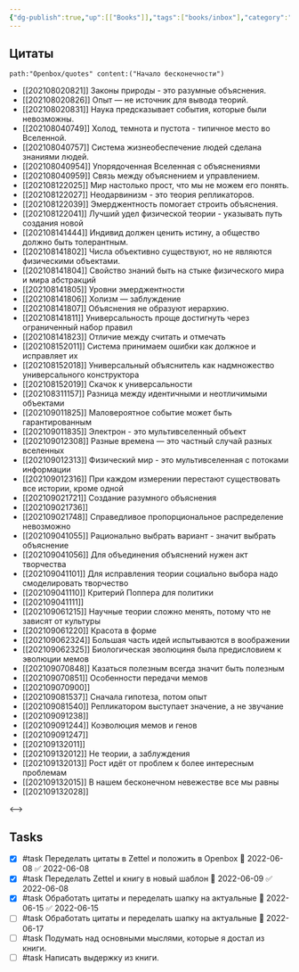 ```yaml
---
{"dg-publish":true,"up":[["Books"]],"tags":["books/inbox"],"category":"book","rating":5,"date":"2021-08-02T09:04:28+03:00","modified_at":"2022-06-18T15:33:48+03:00","permalink":"/refs/nachalo-beskonechnosti/","dgHomeLink":false,"dgPassFrontmatter":true}
---
```






## Цитаты

```expander
path:"Openbox/quotes" content:("Начало бесконечности")
```
 
- [[202108020821]] Законы природы - это разумные объяснения.
- [[202108020826]] Опыт — не источник для вывода теорий.
- [[202108020831]] Наука предсказывает события, которые были невозможны.
- [[202108040749]] Холод, темнота и пустота - типичное место во Вселенной.
- [[202108040757]] Система жизнеобеспечение людей сделана знаниями людей.
- [[202108040954]] Упорядоченная Вселенная с объяснениями
- [[202108040959]] Связь между объяснением и управлением.
- [[202108122025]] Мир настолько прост, что мы не можем его понять.
- [[202108122027]] Неодарвинизм - это теория репликаторов.
- [[202108122039]] Эмерджентность помогает строить объяснения.
- [[202108122041]] Лучший удел физической теории - указывать путь создания новой
- [[202108141444]] Индивид должен ценить истину, а общество должно быть толерантным.
- [[202108141802]] Числа объективно существуют, но не являются физическими объектами.
- [[202108141804]] Свойство знаний быть на стыке физического мира и мира абстракций
- [[202108141805]] Уровни эмерджентности
- [[202108141806]] Холизм — заблуждение
- [[202108141807]] Объяснения не образуют иерархию.
- [[202108141811]] Универсальность проще достигнуть через ограниченный набор правил
- [[202108141823]] Отличие между считать и отмечать
- [[202108152011]] Система принимаем ошибки как должное и исправляет их
- [[202108152018]] Универсальный объяснитель как надмножество универсального конструктора
- [[202108152019]] Скачок к универсальности
- [[202108311157]] Разница между идентичными и неотличимыми объектами
- [[202109011825]] Маловероятное событие может быть гарантированным
- [[202109011835]] Электрон - это мультивселенный объект
- [[202109012308]] Разные времена — это частный случай разных вселенных
- [[202109012313]] Физический мир - это мультивселенная с потоками информации
- [[202109012316]] При каждом измерении перестают существовать все истории, кроме одной
- [[202109021721]] Создание разумного объяснения
- [[202109021736]] 
- [[202109021748]] Справедливое пропорциональное распределение невозможно
- [[202109041055]] Рационально выбрать вариант - значит выбрать объяснение
- [[202109041056]] Для объединения объяснений нужен акт творчества
- [[202109041101]] Для исправления теории социально выбора надо смоделировать творчество
- [[202109041110]] Критерий Поппера для политики
- [[202109041111]] 
- [[202109061215]] Научные теории сложно менять, потому что не зависят от культуры
- [[202109061220]] Красота в форме
- [[202109062324]] Большая часть идей испытываются в воображении
- [[202109062325]] Биологическая эволюциня была предисловием к эволюции мемов
- [[202109070848]] Казаться полезным всегда значит быть полезным
- [[202109070851]] Особенности передачи мемов
- [[202109070900]] 
- [[202109081537]] Сначала гипотеза, потом опыт
- [[202109081540]] Репликатором выступает значение, а не звучание
- [[202109091238]] 
- [[202109091244]] Коэволюция мемов и генов
- [[202109091247]] 
- [[202109132011]] 
- [[202109132012]] Не теории, а заблуждения
- [[202109132013]] Рост идёт от проблем к более интересным проблемам
- [[202109132015]] В нашем бесконечном невежестве все мы равны
- [[202109132028]] 
 
<-->

## Tasks

- [x] #task Переделать цитаты в Zettel и положить в Openbox 📅 2022-06-08 ✅ 2022-06-08
- [x] #task Переделать Zettel и книгу в новый шаблон 📅 2022-06-09 ✅ 2022-06-08
- [x] #task Обработать цитаты и переделать шапку на актуальные 📅 2022-06-15 ✅ 2022-06-15
- [ ] #task Обработать цитаты и переделать шапку на актуальные 📅 2022-06-17
- [ ] #task Подумать над основными мыслями, которые я достал из книги.
- [ ] #task Написать выдержку из книги.
